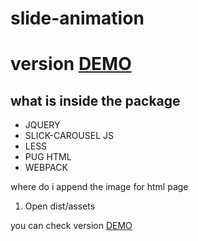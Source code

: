 # slide-animation 

# version [DEMO](https://RosesRos.github.io/slide-animation/dist/)
## what is inside the package 

- JQUERY 
- SLICK-CAROUSEL JS
- LESS
- PUG HTML
- WEBPACK

where do i append the image for html page
1. Open dist/assets 
   
you can check version [DEMO](https://RosesRos.github.io/slide-animation/dist/)



